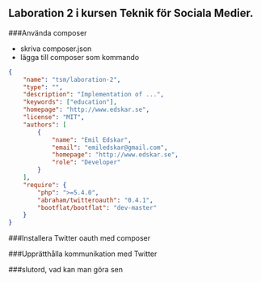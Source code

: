 Laboration 2 i kursen Teknik för Sociala Medier.
--------

###Använda composer
*   skriva composer.json 
*   lägga till composer som kommando

```JSON
{
    "name": "tsm/laboration-2",    
    "type": "",
    "description": "Implementation of ...",
    "keywords": ["education"],
    "homepage": "http://www.edskar.se",
    "license": "MIT",
    "authors": [
        {
            "name": "Emil Edskar",
            "email": "emiledskar@gmail.com",
            "homepage": "http://www.edskar.se",
            "role": "Developer"
        }
    ],
    "require": {
        "php": ">=5.4.0",
        "abraham/twitteroauth": "0.4.1",
        "bootflat/bootflat": "dev-master"
    }
}
```

###Installera Twitter oauth med composer

###Upprätthålla kommunikation med Twitter

###slutord, vad kan man göra sen 